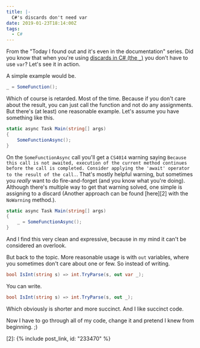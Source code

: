 ```yaml
---
title: |-
  C#'s discards don't need var
date: 2019-01-23T18:14:00Z
tags:
  - C#
---
```

From the "Today I found out and it's even in the documentation" series. Did you know that when you're using [discards in C# (the `_`)][1] you don't have to use `var`? Let's see it in action.

<!-- excerpt -->

A simple example would be.

```csharp
_ = SomeFunction();
```

Which of course is retarded. Most of the time. Because if you don't care about the result, you can just call the function and not do any assignments. But there's (at least) one reasonable example. Let's assume you have something like this.

```csharp
static async Task Main(string[] args)
{
	SomeFunctionAsync();
}
```

On the `SomeFunctionAsync` call you'll get a `CS4014` warning saying `Because this call is not awaited, execution of the current method continues before the call is completed. Consider applying the 'await' operator to the result of the call.`. That's mostly helpful warning, but sometimes you _really_ want to do fire-and-forget (and you know what you're doing). Although there's multiple way to get that warning solved, one simple is assigning to a discard (Another approach can be found [here][2] with the `NoWarning` method.).

```csharp
static async Task Main(string[] args)
{
	_ = SomeFunctionAsync();
}
```

And I find this very clean and expressive, because in my mind it can't be considered an overlook.

But back to the topic. More reasonable usage is with `out` variables, where you sometimes don't care about one or few. So instead of writing.

```csharp
bool IsInt(string s) => int.TryParse(s, out var _);
```

You can write.

```csharp
bool IsInt(string s) => int.TryParse(s, out _);
```
Which obviously is shorter and more succinct. And I like succinct code.

Now I have to go through all of my code, change it and pretend I knew from beginning. ;)

[1]: https://docs.microsoft.com/en-us/dotnet/csharp/discards
[2]: {% include post_link, id: "233470" %}